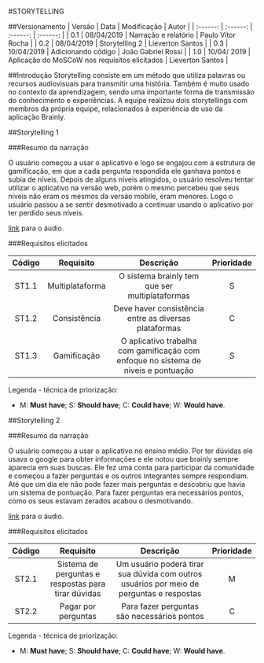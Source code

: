 #STORYTELLING

##Versionamento
|  Versão | Data | Modificação | Autor |
|  :------: | :------: | :------: | :------: |
| 0.1 | 08/04/2019 | Narração e relatório | Paulo Vitor Rocha |
| 0.2 | 08/04/2019 | Storytelling 2 | Lieverton Santos |
| 0.3 | 10/04/2019 | Adicionando código | João Gabriel Rossi |
| 1.0 | 10/04/ 2019 | Aplicação do MoSCoW nos requisitos elicitados | Lieverton Santos |

##Introdução
Storytelling consiste em um método que utiliza palavras ou recursos audiovisuais para transmitir uma história. Também é muito usado no contexto da aprendizagem, sendo uma importante forma de transmissão do conhecimento e experiências.
A equipe realizou dois storytellings com membros da própria equipe, relacionados à experiência de uso da aplicação Brainly.

##Storytelling 1

###Resumo da narração

O usuário começou a usar o aplicativo e logo se engajou com a estrutura de gamificação, em que a cada pergunta respondida ele ganhava pontos e subia de níveis. Depois de alguns níveis atingidos, o usuário resolveu tentar utilizar o aplicativo na versão web, porém o mesmo percebeu que seus níveis não eram os mesmos da versão mobile, eram menores. Logo o usuário passou a se sentir desmotivado a continuar usando o aplicativo por ter perdido seus níveis.

[link](https://drive.google.com/file/d/172sNJ5ewDcYfJDkfuuDTaaRk0_cAWcyh/view) para o áudio.

###Requisitos elicitados

|  Código | Requisito | Descrição | Prioridade |
| :------: | :------: | :------: | :------: |
| ST1.1 | Multiplataforma | O sistema brainly tem que ser multiplataformas | S |
| ST1.2 | Consistência |Deve haver consistência entre as diversas plataformas | C |
| ST1.3 | Gamificação |O aplicativo trabalha com gamificação com enfoque no sistema de níveis e pontuação | S |

Legenda - técnica de priorização:

*   M: **Must have**; S: **Should have**; C: **Could have**; W: **Would have**.

##Storytelling 2

###Resumo da narração

O usuário começou a usar o aplicativo no ensino médio. Por ter dúvidas ele usava o google para obter informações e ele notou que brainly sempre aparecia em suas buscas. Ele fez uma conta para participar da comunidade e começou a fazer perguntas e os outros integrantes sempre respondiam. Até que um dia ele não pode fazer mais perguntas e descobriu que havia um sistema de pontuação. Para fazer perguntas era necessários pontos, como os seus estavam zerados acabou o desmotivando.

[link](https://drive.google.com/file/d/1JLXSbExunt_UWDjzaNVHbVcJxcz8xTFK/view) para o áudio.

###Requisitos elicitados

|  Código | Requisito | Descrição | Prioridade |
| :------: | :------: | :------: | :------: |
| ST2.1 | Sistema de perguntas e respostas para tirar dúvidas | Um usuário poderá tirar sua dúvida com outros usuários por meio de perguntas e respostas | M |
| ST2.2 | Pagar por perguntas |Para fazer perguntas são necessários pontos | C |

Legenda - técnica de priorização:

*   M: **Must have**; S: **Should have**; C: **Could have**; W: **Would have**.
